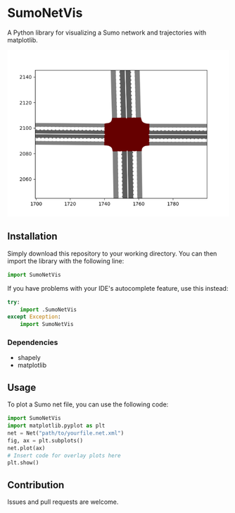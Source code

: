 # SumoNetVis
A Python library for visualizing a Sumo network and trajectories with matplotlib.

![Example plot of an intersection](Example_Plot.png)

## Installation
Simply download this repository to your working directory. You can then import the library with the following line:

```python
import SumoNetVis
```

If you have problems with your IDE's autocomplete feature, use this instead:

```python
try:
    import .SumoNetVis
except Exception:
    import SumoNetVis
```

### Dependencies
* shapely
* matplotlib

## Usage
To plot a Sumo net file, you can use the following code:

```python
import SumoNetVis
import matplotlib.pyplot as plt
net = Net("path/to/yourfile.net.xml")
fig, ax = plt.subplots()
net.plot(ax)
# Insert code for overlay plots here
plt.show()
```

## Contribution
Issues and pull requests are welcome.
